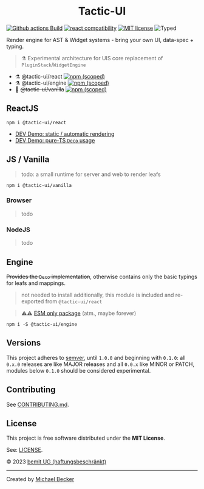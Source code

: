 <h1 align="center">Tactic-UI</h1>

[![Github actions Build](https://github.com/ui-schema/tactic-ui/actions/workflows/blank.yml/badge.svg)](https://github.com/ui-schema/tactic-ui/actions)
[![react compatibility](https://img.shields.io/badge/React-%3E%3D17-success?style=flat-square&logo=react)](https://reactjs.org/)
[![MIT license](https://img.shields.io/npm/l/@ui-controls/progress?style=flat-square)](https://github.com/ui-schema/tactic-ui/blob/main/LICENSE)
![Typed](https://flat.badgen.net/badge/icon/Typed?icon=typescript&label&labelColor=blue&color=555555)

Render engine for AST & Widget systems - bring your own UI, data-spec + typing.

> ⚗ Experimental architecture for UIS core replacement of `PluginStack`/`WidgetEngine`

- ⚗ @tactic-ui/react [![npm (scoped)](https://img.shields.io/npm/v/@tactic-ui/react?style=flat-square)](https://www.npmjs.com/package/@tactic-ui/react)
- ⚗ @tactic-ui/engine [![npm (scoped)](https://img.shields.io/npm/v/@tactic-ui/engine?style=flat-square)](https://www.npmjs.com/package/@tactic-ui/engine)
- 🚧 ~~@tactic-ui/vanilla~~ [![npm (scoped)](https://img.shields.io/npm/v/@tactic-ui/vanilla?style=flat-square)](https://www.npmjs.com/package/@tactic-ui/vanilla)

## ReactJS

```shell
npm i @tactic-ui/react
```

- [DEV Demo: static / automatic rendering](./packages/tactic-react/demo/src/pages/PageDemoDecoratorBasic.tsx)
- [DEV Demo: pure-TS `Deco` usage](./packages/tactic-react/demo/src/demoDeco.ts)

## JS / Vanilla

> todo: a small runtime for server and web to render leafs

```shell
npm i @tactic-ui/vanilla
```

### Browser

> todo

### NodeJS

> todo

## Engine

~~Provides the `Deco` implementation~~, otherwise contains only the basic typings for leafs and mappings.

> not needed to install additionally, this module is included and re-exported from `@tactic-ui/react`

> ⚠️⚠️ [ESM only package](https://gist.github.com/sindresorhus/a39789f98801d908bbc7ff3ecc99d99c) (atm., maybe forever)

```shell
npm i -S @tactic-ui/engine
```

## Versions

This project adheres to [semver](https://semver.org/), until `1.0.0` and beginning with `0.1.0`: all `0.x.0` releases are like MAJOR releases and all `0.0.x` like MINOR or PATCH, modules below `0.1.0` should be considered experimental.

## Contributing

See [CONTRIBUTING.md](CONTRIBUTING.md).

## License

This project is free software distributed under the **MIT License**.

See: [LICENSE](LICENSE).

© 2023 [bemit UG (haftungsbeschränkt)](https://bemit.codes)

***

Created by [Michael Becker](https://i-am-digital.eu)
